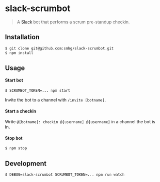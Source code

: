 # slack-scrumbot
> A [Slack](https://www.slack.com/) bot that performs a scrum pre-standup checkin.

## Installation
```bash
$ git clone git@github.com:smhg/slack-scrumbot.git
$ npm install
```

## Usage
#### Start bot
```bash
$ SCRUMBOT_TOKEN=... npm start
```
Invite the bot to a channel with `/invite [botname]`.

#### Start a checkin
Write `@[botname]: checkin @[username] @[username]` in a channel the bot is in.

#### Stop bot
```bash
$ npm stop
```

## Development
```bash
$ DEBUG=slack-scrumbot SCRUMBOT_TOKEN=... npm run watch
```
